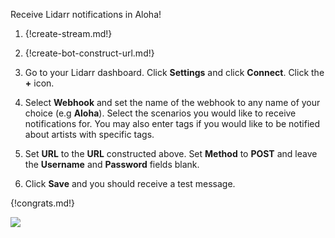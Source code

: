 Receive Lidarr notifications in Aloha!

1.  {!create-stream.md!}

1.  {!create-bot-construct-url.md!}

1.  Go to your Lidarr dashboard. Click **Settings** and
    click **Connect**. Click the **+** icon.

1.  Select **Webhook** and set the name of the webhook to any name
    of your choice (e.g **Aloha**). Select the scenarios you would like
    to receive notifications for. You may also enter tags if you would like
    to be notified about artists with specific tags.

1.  Set **URL** to the **URL** constructed above. Set **Method** to **POST**
    and leave the **Username** and **Password** fields blank.

1.  Click **Save** and you should receive a test message.

{!congrats.md!}

![](/static/images/integrations/lidarr/001.png)
